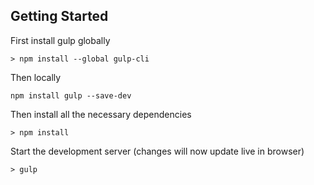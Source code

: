 ## Getting Started

First install gulp globally
```
> npm install --global gulp-cli
```

Then locally
```
npm install gulp --save-dev
```

Then install all the necessary dependencies
```
> npm install
```

Start the development server (changes will now update live in browser)
```
> gulp
```

